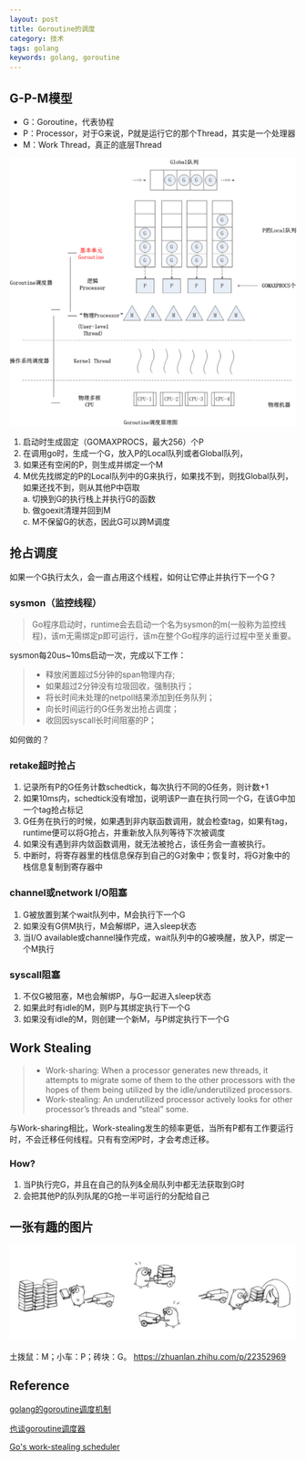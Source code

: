 ```yaml
---
layout: post
title: Goroutine的调度
category: 技术
tags: golang
keywords: golang, goroutine
---
```

## G-P-M模型
- G：Goroutine，代表协程
- P：Processor，对于G来说，P就是运行它的那个Thread，其实是一个处理器
- M：Work Thread，真正的底层Thread

![G-P-M模型](https://raw.githubusercontent.com/Carey6918/Carey6918.github.io/master/assets/images/goscheduler1.png)


1. 启动时生成固定（​GOMAXPROCS​，最大256）个P
2. 在调用go时，生成一个G，放入P的Local队列或者Global队列，
3. 如果还有空闲的P，则生成并绑定一个M
4. M优先找绑定的P的Local队列中的G来执行，如果找不到，则找Global队列，如果还找不到，则从其他P中窃取  
    a. 切换到G的执行栈上并执行G的函数     
    b. 做goexit清理并回到M    
    c. M不保留G的状态，因此G可以跨M调度   
  
## 抢占调度
如果一个G执行太久，会一直占用这个线程，如何让它停止并执行下一个G？

### sysmon（监控线程）
> Go程序启动时，runtime会去启动一个名为sysmon的m(一般称为监控线程)，该m无需绑定p即可运行，该m在整个Go程序的运行过程中至关重要。


sysmon每20us~10ms启动一次，完成以下工作：
> - 释放闲置超过5分钟的span物理内存;
> - 如果超过2分钟没有垃圾回收，强制执行；
> - 将长时间未处理的netpoll结果添加到任务队列；
> - 向长时间运行的G任务发出抢占调度；
> - 收回因syscall长时间阻塞的P；

如何做的？

### retake超时抢占
1. 记录所有P的G任务计数schedtick，每次执行不同的G任务，则计数+1
2. 如果10ms内，schedtick没有增加，说明该P一直在执行同一个G，在该G中加一个tag抢占标记
3. G任务在执行的时候，如果遇到非内联函数调用，就会检查tag，如果有tag，runtime便可以将G抢占，并重新放入队列等待下次被调度
4. 如果没有遇到非内敛函数调用，就无法被抢占，该任务会一直被执行。
5. 中断时，将寄存器里的栈信息保存到自己的G对象中；恢复时，将G对象中的栈信息复制到寄存器中

### channel或network I/O阻塞
1. G被放置到某个wait队列中，M会执行下一个G
2. 如果没有G供M执行，M会解绑P，进入sleep状态
3. 当I/O available或channel操作完成，wait队列中的G被唤醒，放入P，绑定一个M执行

### syscall阻塞
1. 不仅G被阻塞，M也会解绑P，与G一起进入sleep状态
2. 如果此时有idle的M，则P与其绑定执行下一个G
3. 如果没有idle的M，则创建一个新M，与P绑定执行下一个G

## Work Stealing
> - Work-sharing: When a processor generates new threads, it attempts to migrate some of them to the other processors with the hopes of them being utilized by the idle/underutilized processors.
> - Work-stealing: An underutilized processor actively looks for other processor’s threads and “steal” some.

与Work-sharing相比，Work-stealing发生的频率更低，当所有P都有工作要运行时，不会迁移任何线程。只有有空闲P时，才会考虑迁移。

### How?
1. 当P执行完G，并且在自己的队列&全局队列中都无法获取到G时
2. 会把其他P的队列队尾的G抢一半可运行的分配给自己

## 一张有趣的图片

![G-P-M模型](https://raw.githubusercontent.com/Carey6918/Carey6918.github.io/master/assets/images/goscheduler2.png)

土拨鼠：M；小车：P；砖块：G。
https://zhuanlan.zhihu.com/p/22352969

## Reference
[golang的goroutine调度机制](https://blog.csdn.net/liangzhiyang/article/details/52669851)

[也谈goroutine调度器](https://tonybai.com/2017/06/23/an-intro-about-goroutine-scheduler/)

[Go's work-stealing scheduler](https://rakyll.org/scheduler/)


